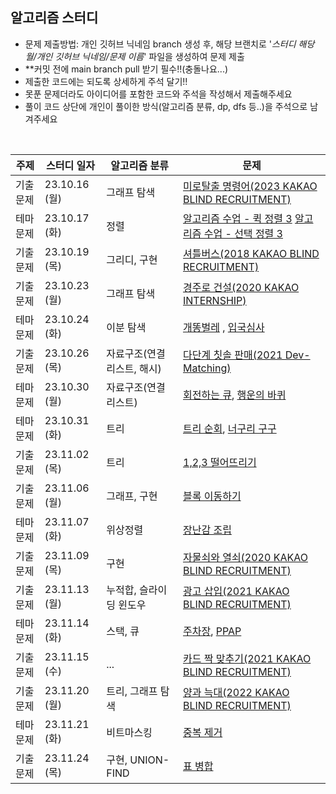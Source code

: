## 알고리즘 스터디

- 문제 제출방법: 개인 깃허브 닉네임 branch 생성 후, 해당 브랜치로 '_스터디 해당 월/개인 깃허브 닉네임/문제 이름_' 파일을 생성하여 문제 제출
- \*\*커밋 전에 main branch pull 받기 필수!!(충돌나요...)
- 제출한 코드에는 되도록 상세하게 주석 달기!!
- 못푼 문제더라도 아이디어를 포함한 코드와 주석을 작성해서 제출해주세요
- 풀이 코드 상단에 개인이 풀이한 방식(알고리즘 분류, dp, dfs 등..)을 주석으로 남겨주세요

<br>

| 주제     | 스터디 일자   | 알고리즘 분류              | 문제                                                                                                                                    |
| -------- | ------------- | -------------------------- | --------------------------------------------------------------------------------------------------------------------------------------- |
| 기출문제 | 23.10.16 (월) | 그래프 탐색                | [미로탈출 명령어(2023 KAKAO BLIND RECRUITMENT)](https://school.programmers.co.kr/learn/courses/30/lessons/150365)                       |
| 테마문제 | 23.10.17 (화) | 정렬                       | [알고리즘 수업 - 퀵 정렬 3](https://www.acmicpc.net/problem/24092) [알고리즘 수업 - 선택 정렬 3](https://www.acmicpc.net/problem/23883) |
| 기출문제 | 23.10.19 (목) | 그리디, 구현               | [셔틀버스(2018 KAKAO BLIND RECRUITMENT)](https://school.programmers.co.kr/learn/courses/30/lessons/17678)                               |
| 기출문제 | 23.10.23 (월) | 그래프 탐색                | [경주로 건설(2020 KAKAO INTERNSHIP)](https://school.programmers.co.kr/learn/courses/30/lessons/67259)                                   |
| 테마문제 | 23.10.24 (화) | 이분 탐색                  | [개똥벌레](https://www.acmicpc.net/problem/3020) , [입국심사](https://school.programmers.co.kr/learn/courses/30/lessons/43238)          |
| 기출문제 | 23.10.26 (목) | 자료구조(연결리스트, 해시) | [다단계 칫솔 판매(2021 Dev-Matching)](https://school.programmers.co.kr/learn/courses/30/lessons/77486)                                  |
| 테마문제 | 23.10.30 (월) | 자료구조(연결리스트) | [회전하는 큐](https://www.acmicpc.net/problem/1021), [행운의 바퀴](https://www.acmicpc.net/problem/2840) |
| 테마문제 | 23.10.31 (화) | 트리 |[트리 순회](https://www.acmicpc.net/problem/1991), [너구리 구구](https://www.acmicpc.net/problem/18126) |
| 기출문제 | 23.11.02 (목) | 트리 | [1,2,3 떨어뜨리기](https://school.programmers.co.kr/learn/courses/30/lessons/150364) |
| 기출문제 | 23.11.06 (월) | 그래프, 구현 | [블록 이동하기](https://school.programmers.co.kr/learn/courses/30/lessons/60063)
| 테마문제 | 23.11.07 (화) | 위상정렬 | [장난감 조립](https://www.acmicpc.net/problem/2637)
| 기출문제 | 23.11.09 (목) | 구현 | [자물쇠와 열쇠(2020 KAKAO BLIND RECRUITMENT)](https://school.programmers.co.kr/learn/courses/30/lessons/60059)
| 기출문제 | 23.11.13 (월) | 누적합, 슬라이딩 윈도우 | [광고 삽입(2021 KAKAO BLIND RECRUITMENT)](https://school.programmers.co.kr/learn/courses/30/lessons/72414)
| 테마문제 | 23.11.14 (화) | 스택, 큐 | [주차장](https://www.acmicpc.net/problem/5464), [PPAP](https://www.acmicpc.net/problem/16120)
| 기출문제 | 23.11.15 (수) | ... | [카드 짝 맞추기(2021 KAKAO BLIND RECRUITMENT)](https://school.programmers.co.kr/learn/courses/30/lessons/72415)
| 기출문제 | 23.11.20 (월) | 트리, 그래프 탐색 | [양과 늑대(2022 KAKAO BLIND RECRUITMENT)](https://school.programmers.co.kr/learn/courses/30/lessons/92343) |
| 테마문제 | 23.11.21 (화) | 비트마스킹 | [중복 제거](https://www.acmicpc.net/problem/13701) |
| 기출문제 | 23.11.24 (목) | 구현, UNION-FIND | [표 병합](https://school.programmers.co.kr/learn/courses/30/lessons/150366) |
